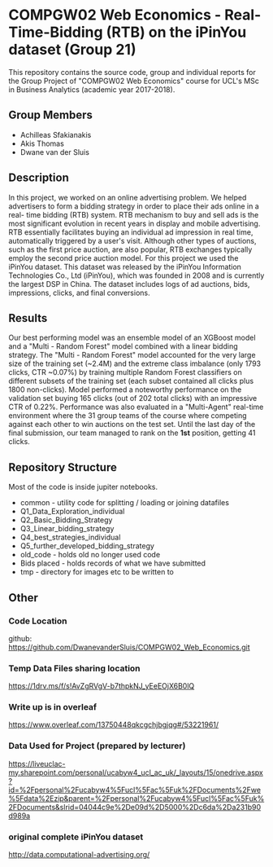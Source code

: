 # COMPGW02 Web Economics - Real-Time-Bidding (RTB) on the iPinYou dataset (Group 21)
This repository contains the source code, group and individual reports for the Group Project of "COMPGW02 Web Economics" course for UCL's MSc in Business Analytics (academic year 2017-2018).


## Group Members
* Achilleas Sfakianakis
* Akis Thomas
* Dwane van der Sluis

## Description
In this project, we worked on an online advertising problem. We helped advertisers to form a bidding strategy in order to place their ads online in a real-
time bidding (RTB) system. RTB mechanism to buy and sell ads is the most significant evolution in recent years in display and mobile advertising. RTB essentially facilitates 
buying an individual ad impression in real time, automatically triggered by a user's visit. Although other types of auctions, such as the first price auction, are also popular, RTB exchanges typically employ the second price auction model.
For this project we used the iPinYou dataset. This dataset was released by the iPinYou Information Technologies Co., Ltd (iPinYou), which was founded in 2008 and is currently 
the largest DSP in China. The dataset includes logs of ad auctions, bids, impressions, clicks, and final conversions.

## Results
Our best performing model was an ensemble model of an XGBoost model and a "Multi - Random Forest" model combined with a linear bidding strategy. The "Multi - Random Forest" model
accounted for the very large size of the training set (~2.4M) and the extreme class imbalance (only 1793 clicks, CTR ~0.07%) by training multiple Random Forest classifiers on
different subsets of the training set (each subset contained all clicks plus 1800 non-clicks). Model performed a noteworthy performance on the validation set buying 165 clicks (out of
202 total clicks) with an impressive CTR of 0.22%. Performance was also evaluated in a "Multi-Agent" real-time environment where the 31 group teams of the course where competing 
against each other to win auctions on the test set. Until the last day of the final submission, our team managed to rank on the __1st__ position, getting 41 clicks.

## Repository Structure

Most of the code is inside jupiter notebooks. 

* common - utility code for splitting / loading or joining datafiles 
* Q1_Data_Exploration_individual
* Q2_Basic_Bidding_Strategy
* Q3_Linear_bidding_strategy
* Q4_best_strategies_individual
* Q5_further_developed_bidding_strategy
* old_code - holds old no longer used code
* Bids placed - holds records of what we have submitted  
* tmp - directory for images etc to be written to

## Other

### Code Location
github: https://github.com/DwanevanderSluis/COMPGW02_Web_Economics.git

### Temp Data Files sharing location  
https://1drv.ms/f/s!AvZgRVgV-b7thpkNJ_yEeEOjX6B0lQ

### Write up is in overleaf 
https://www.overleaf.com/13750448qkcgchjbgjqg#/53221961/

### Data Used for Project (prepared by lecturer)
https://liveuclac-my.sharepoint.com/personal/ucabyw4_ucl_ac_uk/_layouts/15/onedrive.aspx?id=%2Fpersonal%2Fucabyw4%5Fucl%5Fac%5Fuk%2FDocuments%2Fwe%5Fdata%2Ezip&parent=%2Fpersonal%2Fucabyw4%5Fucl%5Fac%5Fuk%2FDocuments&slrid=04044c9e%2De09d%2D5000%2Dc6da%2Da231b90d989a

### original complete iPinYou dataset 
http://data.computational-advertising.org/



